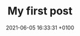 ---
layout: post
title:  "My first post"
date:   2021-06-05 16:33:31 +0100
categories: jekyll update
future: true 
---